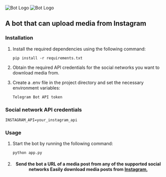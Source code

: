 ![Bot Logo](static/python.png)
![Bot Logo](static/chat-bot.png)

## A bot that can upload media from Instagram
### Installation

1. Install the required dependencies using the following command:

   ```shell
   pip install -r requirements.txt
2. Obtain the required API credentials for the social networks you want to download media from.

3. Create a .env file in the project directory and set the necessary environment variables:

       Telegram Bot API token

### Social network API credentials

    INSTAGRAM_API=your_instagram_api

### Usage

1. Start the bot by running the following command:
   ```shell
   python app.py

2. <h4 align="center">
         Send the bot a URL of a media post from any of the supported social networks
         Easily download media posts from
         <a href="https://www.instagram.com/">Instagram</a>,
   </h4>